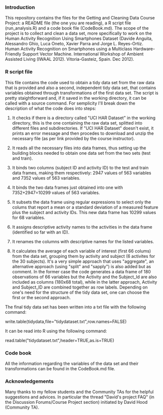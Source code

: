 ### Introduction

This repository contains the files for the Getting and Cleaning Data Course Project: a README file (the one you are reading), a R script file (run_analysis.R) and a code book file (CodeBook.md).
The scope of the project is to collect and clean a data set, more specifically to work on the Human Activity Recognition Using Smartphones Dataset (Davide Anguita, Alessandro Ghio, Luca Oneto, Xavier Parra and Jorge L. Reyes-Ortiz. Human Activity Recognition on Smartphones using a Multiclass Hardware-Friendly Support Vector Machine. International Workshop of Ambient Assisted Living (IWAAL 2012). Vitoria-Gasteiz, Spain. Dec 2012).

### R script file

This file contains the code used to obtain a tidy data set from the raw data that is provided and also a second, independent tidy data set, that contains variables obtained through transformations of the first data set. The script is pretty staightforward and, if it saved in the working directory, it can be called with a source command.
For semplicity I'll break down the description of what the code does into steps:

1. It checks if there is a directory called "UCI HAR Dataset" in the working directory, this is the one containing the raw data set, splitted into different files and subdirectories. If "UCI HAR Dataset" doesn't exist, it prints an error message and then procedes to download and unzip the necessary file (as per link provided by the course instructor).

2. It reads all the necessary files into data frames, thus setting up the building blocks needed to obtain one data set from the two sets (test and train).

3. It binds two columns (subject ID and activity ID) to the test and train data frames, making them respectively: 2947 values of 563 variables and 7352 values of 563 variables. 

4. It binds the two data frames just obtained into one with 7352+2947=10299 values of 563 variables. 

5. It subsets the data frame using regular expressions to select only the colums that report a mean or a standard deviation of a measured feature plus the subject and activity IDs. This new data frame has 10299 values for 68 variables.

6. It assigns descriptive activity names to the activities in the data frame (identified so far with an ID).

7. It renames the columns with descriptive names for the listed variables. 

8. It calculates the average of each variable of interest (first 66 colums) from the data set, grouping them by activity and subject (6 activites for the 30 subjects). It's a very simple approach that uses "aggregate", an alternative approach (using "split" and "sapply") is also added but as comment. In the former case the code generates a data frame of 180 observations of 66 variables but the Activity and the Subject_Id are also included as columns (180x68 total), while in the latter approach, Activity and Subject_ID are combined together as row labels. Depending on one's need for the structure of the tidy data set, one can choose the first or the second approach.

The final tidy data set has been written into a txt file with the following command:

write.table(tidydata,file="tidydataset.txt",row.names=FALSE)

It can be read into R using the following command:

read.table("tidydataset.txt",header=TRUE,as.is=TRUE)


### Code book
All the information regarding the variables of the data set and their transformations can be found in the CodeBook.md file.

### Acknowledgements
Many thanks to my fellow students and the Community TAs for the helpful suggestions and advices. In particular the thread "David's project FAQ" (in the Discussion Forums/Course Project section) initiated by David Hood (Community TA). 

